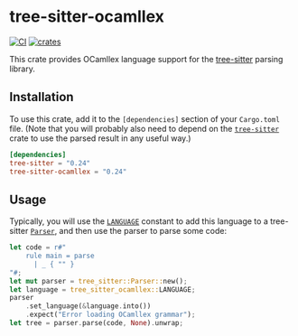 # tree-sitter-ocamllex

[![CI][ci]](https://github.com/314eter/tree-sitter-ocamllex/actions/workflows/ci.yml)
[![crates][crates]](https://crates.io/crates/tree-sitter-ocamllex)

This crate provides OCamllex language support for the [tree-sitter][] parsing library.

## Installation

To use this crate, add it to the `[dependencies]` section of your `Cargo.toml`
file. (Note that you will probably also need to depend on the
[`tree-sitter`][tree-sitter crate] crate to use the parsed result in any useful
way.)

```toml
[dependencies]
tree-sitter = "0.24"
tree-sitter-ocamllex = "0.24"
```

## Usage

Typically, you will use the [`LANGUAGE`][LANGUAGE] constant to add this language
to a tree-sitter [`Parser`][Parser], and then use the parser to parse some code:

```rust
let code = r#"
    rule main = parse
      | _ { "" }
"#;
let mut parser = tree_sitter::Parser::new();
let language = tree_sitter_ocamllex::LANGUAGE;
parser
    .set_language(&language.into())
    .expect("Error loading OCamllex grammar");
let tree = parser.parse(code, None).unwrap;
```

[ci]: https://img.shields.io/github/actions/workflow/status/314eter/tree-sitter-ocamllex/ci.yml?logo=github&label=CI
[crates]: https://img.shields.io/crates/v/tree-sitter-ocamllex?logo=rust
[tree-sitter]: https://tree-sitter.github.io/
[tree-sitter crate]: https://crates.io/crates/tree-sitter
[LANGUAGE]: https://docs.rs/tree-sitter-ocamllex/*/tree_sitter_ocamllex/constant.LANGUAGE.html
[Parser]: https://docs.rs/tree-sitter/*/tree_sitter/struct.Parser.html
